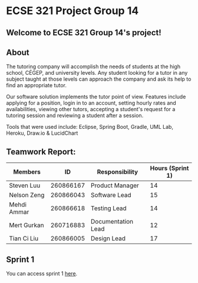 ﻿# ECSE 321 Project Group 14

## Welcome to ECSE 321 Group 14's project!

## About

The tutoring  company will accomplish the needs of students at the high school, CÉGEP, and university levels. Any student looking for a tutor in any subject taught at those levels can approach the company and ask its help to find an appropriate tutor. 

Our software solution implements the tutor point of view. Features include applying for a position, login in to an account, setting hourly rates and availabilities, viewing other tutors, accepting a student's request for a tutoring session and reviewing a student after a session. 

Tools that were used include: Eclipse, Spring Boot, Gradle, UML Lab, Heroku, Draw.io & LucidChart

## Teamwork Report:

| Members    | ID       | Responsibility| Hours (Sprint 1) |
|-------------|-----------|----------------|--------|
| Steven Luu  | 260866167 | Product Manager | 14    |
| Nelson Zeng | 260866043 | Software Lead | 15    |
| Mehdi Ammar | 260866618 | Testing Lead | 14    |
| Mert Gurkan | 260716883 | Documentation Lead | 12    |
| Tian Ci Liu | 260866005 | Design Lead | 17    |

## Sprint 1
You can access sprint 1 [here](https://github.com/McGill-ECSE321-Fall2019/project-group-14/wiki/Sprint-1).
